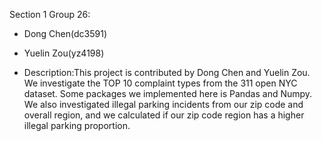 Section 1
Group 26: 
- Dong Chen(dc3591)
- Yuelin Zou(yz4198)

- Description:This project is contributed by Dong Chen and Yuelin Zou. We investigate the TOP 10 complaint types from the 311 open NYC dataset. Some packages we implemented here is Pandas and Numpy. We also investigated illegal parking incidents from our zip code and overall region, and we calculated if our zip code region has a higher illegal parking proportion.

